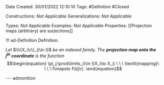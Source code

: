 <br />
<br />

Date Created: 30/01/2022 12:10:10
Tags: #Definition #Closed 

Constructions: _Not Applicable_
Generalizations: _Not Applicable_

Types: _Not Applicable_
Examples: _Not Applicable_
Properties: [[Projection maps (arbitrary) are surjections]]

!!! ad-Definition Definition.

_Let_ $\l\{X_i\r\}_{i\in I}$ _be an indexed family. The **projection map onto the $j^\textbf{th}$ coordinate** is the function_
$$\begin{equation}
    \pi_j:\prod\limits_{i\in I}X_i\to X_j\ \ \ \ \textit{mapping}\ \ \ \ f\mapsto f\l(j\r).
\end{equation}$$

--- admonition
